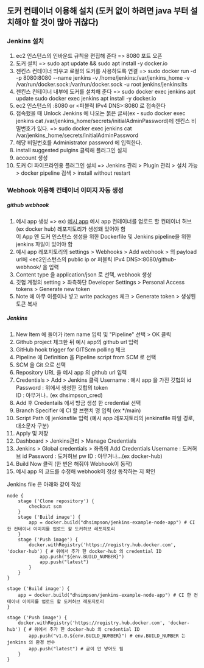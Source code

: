 ## 도커 컨테이너 이용해 설치 (도커 없이 하려면 java 부터 설치해야 할 것이 많아 귀찮다)
    
### Jenkins 설치
1. ec2 인스턴스의 인바운드 규칙을 편집해 준다 => 8080 포트 오픈
2. 도커 설치 => sudo apt update && sudo apt install -y docker.io
3. 젠킨스 컨테이너 띄우고 로컬의 도커를 사용하도록 연결 => sudo docker run -d -p 8080:8080 --name jenkins -v /home/jenkins:/var/jenkins_home -v /var/run/docker.sock:/var/run/docker.sock -u root jenkins/jenkins:lts
4. 젠킨스 컨테이너 내부에 도커를 설치해 준다 => sudo docker exec jenkins apt update 
sudo docker exec jenkins apt install -y docker.io
5. ec2 인스턴스의 <PublicIP>:8080 or <퍼블릭 IPv4 DNS>:8080 로 접속한다
6. 접속했을 때 Unlock Jenkins 에 나오는 붉은 글씨(ex - sudo docker exec jenkins cat /var/jenkins_home/secrets/initialAdminPassword)에 젠킨스 비밀번호가 있다. => sudo docker exec jenkins cat /var/jenkins_home/secrets/initialAdminPassword
7. 해당 비밀번호를 Administrator password 에 입력한다.
8. install suggested pulgins 클릭해 플러그인 설치
9. account 생성
10. 도커 CI 파이프라인용 플러그인 설치 => Jenkins 관리 > Plugin 관리 > 설치 가능 > docker pipeline 검색 > install without restart
     
     
### Webhook 이용해 컨테이너 이미지 자동 생성   
  
##### github webhook
1. 예시 app 생성 => ex) [예시 app](https://github.com/dhsimpson/jenkins_test_node_app)
예시 app 컨테이너를 업로드 할 컨테이너 허브(ex docker hub) 레포지토리가 생성돼 있어야 함   
이 App 엔 도커 인스턴스 생성을 위한 Dockerfile 및 Jenkins pipeline을 위한 jenkins 파일이 있어야 함
2. 예시 app 레포지토리의 settings > Webhooks > Add webhook > 의 payload url에 <ec2인스턴스의 public ip or 퍼블릭 IPv4 DNS>:8080/github-webhook/ 을 입력
3. Content type 을 application/json 로 선택, webhook 생성
4. 깃헙 계정의 setting > 좌측하단 Developer Settings > Personal Access tokens > Generate new token
5. Note 에 아무 이름이나 넣고 write packages 체크 > Generate token > 생성된 토큰 복사
   
##### Jenkins
1. New Item 에 들어가 item name 입력 및 "Pipeline" 선택 > OK 클릭
2. Github project 체크한 뒤 예시 app의 github url 입력
3. GitHub hook trigger for GITScm polling 체크
4. Pipeline 에 Definition 을 Pipeline script from SCM 로 선택
5. SCM 을 Git 으로 선택
6. Repository URL 을 예시 app 의 github url 입력
7. Credentials > Add > Jenkins 클릭
Username : 예시 app 을 가진 깃헙의 id   
Password : 위에서 생성한 깃헙의 token   
ID : 아무거나.. (ex dhsimpson_cred)   
11. Add 후 Credentails 에서 방금 생성 한 credential 선택
12. Branch Specifier 에 CI 할 브랜치 명 입력 (ex */main)
13. Script Path 에 jenkinsfile 입력 (예시 app 레포지토리의 jenkinsfile 파일 경로, 대소문자 구분)
13. Apply 및 저장
14. Dashboard > Jenkins관리 > Manage Credentials
15. Jenkins > Global credentials > 좌측의 Add Credentials
Username : 도커허브 id
Password : 도커허브 pw
ID : 아무거나...(ex docker-hub)
16. Build Now 클릭 (한 번은 해줘야 Webhook이 동작)
17. 예시 app 의 코드를 수정해 webhook이 정상 동작하는 지 확인
    
   
Jenkins file 은 아래와 같이 작성
```Jenkinsfile
node {
    stage ('Clone repository') {
        checkout scm
    }
    stage ('Build image') {
        app = docker.build("dhsimpson/jenkins-example-node-app") # CI 한 컨테이너 이미지를 업로드 할 도커허브 레포지토리
    }
    stage ('Push image') {
        docker.withRegistry('https://registry.hub.docker.com', 'docker-hub') { # 위에서 추가 한 docker-hub 의 credential ID
            app.push("${env.BUILD_NUMBER}")
            app.push("latest")
        }
    }
}

stage ('Build image') {
    app = docker.build("dhsimpson/jenkins-example-node-app") # CI 한 컨테이너 이미지를 업로드 할 도커허브 레포지토리
}

stage ('Push image') {
    docker.withRegistry('https://registry.hub.docker.com', 'docker-hub') { # 위에서 추가 한 docker-hub 의 credential ID
        app.push("v1.0.${env.BUILD_NUMBER}") # env.BUILD_NUMBER 는 jenkins 의 환경 변수
        app.push("latest") # 굳이 안 넣어도 됨
    }
}
```
